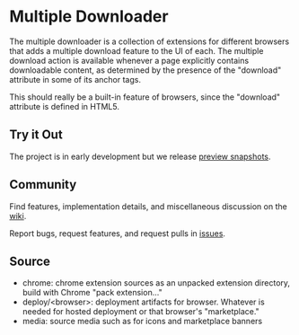 # Multiple Downloader

The multiple downloader is a collection of extensions for different browsers that adds a
multiple download feature to the UI of each. The multiple download action is available
whenever a page explicitly contains downloadable content, as determined by the presence of
the "download" attribute in some of its anchor tags.

This should really be a built-in feature of browsers, since the "download" attribute is
defined in HTML5.

## Try it Out
The project is in early development but we release [preview snapshots](https://github.com/mediascience/Browser-Multiple-Downloader/wiki/Preview-Snapshots).

## Community
Find features, implementation details, and miscellaneous discussion on the
[wiki](https://github.com/mediascience/HTML5-Multiple-Download/wiki).

Report bugs, request features, and request pulls in
[issues](https://github.com/mediascience/HTML5-Multiple-Download/issues).


## Source

* chrome: chrome extension sources as an unpacked extension directory, build with Chrome "pack extension..."
* deploy/&lt;browser&gt;: deployment artifacts for browser. Whatever is needed for hosted deployment or that browser's "marketplace."
* media: source media such as for icons and marketplace banners


